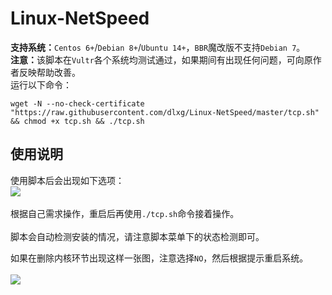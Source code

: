 # Linux-NetSpeed

<p><strong>支持系统：</strong><code>Centos 6+</code>/<code>Debian 8+</code>/<code>Ubuntu 14+</code>，<code>BBR</code>魔改版不支持<code>Debian 7</code>。<br><strong>注意：</strong>该脚本在<code>Vultr</code>各个系统均测试通过，如果期间有出现任何问题，可向原作者反映帮助改善。<br>运行以下命令：</p><pre><code>wget -N --no-check-certificate &quot;https://raw.githubusercontent.com/dlxg/Linux-NetSpeed/master/tcp.sh&quot; &amp;&amp; chmod +x tcp.sh &amp;&amp; ./tcp.sh
</code></pre><h2>使用说明</h2><p>使用脚本后会出现如下选项：<br><img src="https://www.moerats.com/usr/picture/qianyingbbr(1).png"><br><br>根据自己需求操作，重启后再使用<code>./tcp.sh</code>命令接着操作。<br><br>脚本会自动检测安装的情况，请注意脚本菜单下的状态检测即可。</p><p>如果在删除内核环节出现这样一张图，注意选择<code>NO</code>，然后根据提示重启系统。<br><br><img src="https://www.moerats.com/usr/picture/qianyingbbr(2).png"></p>
